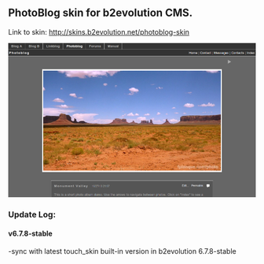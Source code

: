 ## PhotoBlog skin for b2evolution CMS.

Link to skin: http://skins.b2evolution.net/photoblog-skin

<img src="skinshot.png"/>

### Update Log:

#### v6.7.8-stable
-sync with latest touch_skin built-in version in b2evolution 6.7.8-stable